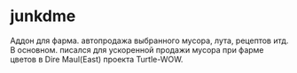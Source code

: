 # junkdme
Аддон для фарма. автопродажа выбранного мусора, лута, рецептов итд. В основном. писался для ускоренной продажи мусора при фарме цветов в Dire Maul(East) проекта Turtle-WOW.
